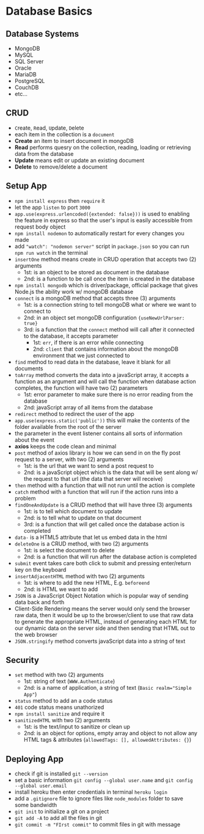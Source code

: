 # Database Basics

## Database Systems

- MongoDB
- MySQL
- SQL Server
- Oracle
- MariaDB
- PostgreSQL
- CouchDB
- etc...


## CRUD

- `C`reate, `R`ead, `U`pdate, `D`elete
- each item in the collection is a `document`
- **Create** an item to insert document in mongoDB
- **Read** performs quesry on the collection, reading, loading or retrieving data from the database
- **Update** means edit or update an existing document
- **Delete** to remove/delete a document


## Setup App

- `npm install express` then `require` it
- let the app `listen` to port `3000`
- `app.use(express.urlencoded({extended: false}))` is used to enabling the feature in express so that the user's input is easily accessible from request body object
- `npm install nodemon` to automatically restart for every changes you made
- add `"watch": "nodemon server"` script in `package.json` so you can run `npm run watch` in the terminal
- `insertOne` method means create in CRUD operation that accepts two (2) arguments
  - 1st: is an object to be stored as document in the database
  - 2nd: is a function to be call once the item is created in the database
- `npm install mongodb` which is driver/package, official package that gives Node.js the ability work w/ mongoDB database
- `connect` is a mongoDB method that accepts three (3) arguments
  - 1st: is a connection string to tell mongoDB what or where we want to connect to
  - 2nd: in an object set mongoDB configuration `{useNewUrlParser: true}`
  - 3rd: is a function that the `connect` method will call after it connected to the database, it accepts parameter
    - 1st: `err`, if there is an error while connecting
    - 2nd: `client` that contains information about the mongoDB environment that we just connected to
- `find` method to read data in the database, leave it blank for all documents
- `toArray` method converts the data into a javaScript array, it accepts a function as an argument and will call the function when database action completes, the function will have two (2) parameters
  - 1st: error parameter to make sure there is no error reading from the database
  - 2nd: javaScript array of all items from the database
- `redirect` method to redirect the user of the app
- `app.use(express.static('public'))` this will make the contents of the folder available from the root of the server
- the parameter in the event listener contains all sorts of information about the event
- **axios** keeps the code clean and minimal
- `post` method of axios library is how we can send in on the fly post request to a server, with two (2) arguments
  - 1st: is the url that we want to send a post request to 
  - 2nd: is a javaScript object which is the data that will be sent along w/ the request to that url (the data that server will receive)
- `then` method with a function that will not run until the action is complete
- `catch` method with a function that will run if the action runs into a problem
- `findOneAndUpdate` is a CRUD method that will have three (3) arguments
  - 1st: is to tell which document to update
  - 2nd: is to tell what to update on that document
  - 3rd: is a function that will get called once the database action is completed
- `data-` is a HTML5 attribute that let us embed data in the html
- `deleteOne` is a CRUD method, with two (2) arguments
  - 1st: is select the document to delete
  - 2nd: is a function that will run after the database action is completed
- `submit` event takes care both click to submit and pressing enter/return key on the keyboard
- `insertAdjacentHTML` method with two (2) arguments
  - 1st: is where to add the new HTML, E.g. `beforeend` 
  - 2nd: is HTML we want to add
- `JSON` is a JavaScript Object Notation which is popular way of sending data back and forth
- Client-Side Rendering means the server would only send the browser raw data, then it would be up to the browser/client to use that raw data to generate the appropriate HTML, instead of generating each HTML for our dynamic data on the server side and then sending that HTML out to the web browser
- `JSON.stringify` method converts javaScript data into a string of text


## Security

- `set` method with two (2) arguments
  - 1st: string of text (`WWW.Authenticate`)
  - 2nd: is a name of application, a string of text (`Basic realm="Simple App"`)
- `status` method to add an a code status
- `401` code status means unathorized
- `npm install sanitize` and require it
- `sanitizedHTML` with two (2) arguments
  - 1st: is the text/input to sanitize or clean up
  - 2nd: is an object for options, empty array and object to not allow any HTML tags & attributes (`allowedTags: [], allowedAttributes: {}`)

## Deploying App

- check if git is installed `git --version`
- set a basic information `git config --global user.name` and `git config --global user.email`
- install heroku then enter credentials in terminal `heroku login`
- add a `.gitignore` file to ignore files like `node_modules` folder to save some bandwidth
- `git init` to initialize a git on a project
- `git add -A` to add all the files in git
- `git commit -m "FIrst commit"` to commit files in git with message
